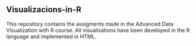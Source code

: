 ## Visualizacions-in-R

This repository contains the assigments made in the Advanced Data Visualization with R course. All visualisations have been developed in the R language and implemented in HTML.
